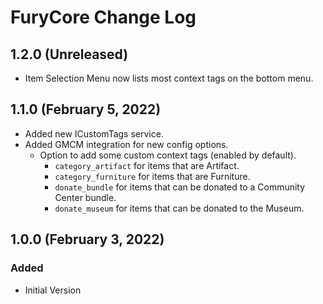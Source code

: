 ﻿# FuryCore Change Log

## 1.2.0 (Unreleased)

* Item Selection Menu now lists most context tags on the bottom menu.

## 1.1.0 (February 5, 2022)

* Added new ICustomTags service.
* Added GMCM integration for new config options.
    * Option to add some custom context tags (enabled by default).
        * `category_artifact` for items that are Artifact.
        * `category_furniture` for items that are Furniture.
        * `donate_bundle` for items that can be donated to a Community Center bundle.
        * `donate_museum` for items that can be donated to the Museum.

## 1.0.0 (February 3, 2022)

### Added

* Initial Version